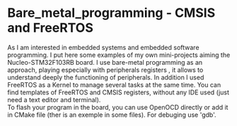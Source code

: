 # Bare_metal_programming - CMSIS and FreeRTOS

As I am interested in embedded systems and embedded software programming. I put here some examples of my own mini-projects aiming the Nucleo-STM32F103RB board. I use bare-metal programming as an approach, playing especially with peripherals registers , it allows to understand deeply the functioning of peripherals. In addition I used FreeRTOS as a Kernel to manage several tasks at the same time.
You can find templates of FreeRTOS and CMSIS registers, without any IDE used (just need a text editor and terminal).  
To flash your program in the board, you can use OpenOCD directly or add it in CMake file (ther is an exemple in some files). For debuging use 'gdb'. 

